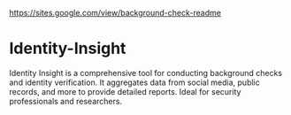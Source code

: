 https://sites.google.com/view/background-check-readme

# Identity-Insight
Identity Insight is a comprehensive tool for conducting background checks and identity verification. It aggregates data from social media, public records, and more to provide detailed reports. Ideal for security professionals and researchers.

